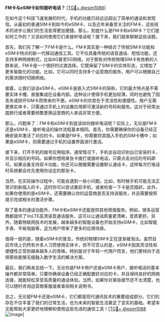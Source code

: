 **FM卡与eSIM卡如何接听电话？** [[TG💪+ @esim1088](https://t.me/s/esim1088)]

在如今这个科技飞速发展的时代，手机的功能已经远远超出了简单的通话和发短信。从最初的普通SIM卡到如今的eSIM卡，以及近年来备受关注的FM卡，这些技术的进步让我们的生活变得更加便捷。那么，到底什么是FM卡和eSIM卡？它们是如何工作的？又该如何使用它们来接听电话呢？接下来，我们就来聊聊这些话题。

首先，我们先了解一下FM卡是什么。FM卡其实是一种结合了传统SIM卡功能和eSIM卡特点的新一代移动通信工具。它不仅具备传统的语音通话、短信功能，还支持多种网络制式，比如4G甚至5G网络。对于那些对传统物理SIM卡有依赖的人群来说，FM卡是一个很好的过渡选择。它既保留了SIM卡的实体形态，又增加了更多智能化的功能。比如，它可以同时支持多个运营商的服务，用户可以根据自己的需求随时切换网络。

接着，让我们谈谈eSIM卡。eSIM卡是嵌入式SIM卡的简称，它的最大特点是不需要实体卡槽，直接集成在设备内部。这种设计使得手机更加轻薄，同时也避免了因丢失或损坏SIM卡而带来的不便。eSIM卡的优势在于灵活性和便捷性。用户无需更换实体卡，只需通过手机上的设置应用即可激活新的号码和服务。这对于经常出国旅行或者需要频繁更换运营商的人来说非常方便。

那么，问题来了：FM卡和eSIM卡到底该如何接听电话呢？实际上，无论是FM卡还是eSIM卡，接听电话的操作流程基本相同。首先，你需要确保你的设备已经正确安装并激活了对应的卡。如果是FM卡，你需要将其插入手机的SIM卡槽中；如果是eSIM卡，则需要通过手机的设置界面进行激活。

接下来，打开手机的拨号应用程序。通常情况下，手机会自动识别出已安装的卡，并显示相应的号码。如果你想用某张卡拨打或接听电话，只需点击对应的号码即可。如果设备支持双卡功能，你还可以根据需要设置默认通话卡，这样每次打电话时系统都会优先使用你设定的那张卡。

当然，在实际操作过程中，可能会遇到一些小问题。比如，有时候手机可能无法正常识别新插入的卡，这时你可以尝试重启手机，或者检查一下卡是否插好。此外，如果你使用的是eSIM卡，还需要确认你的运营商是否支持该服务，并且需要按照提示完成相关的激活步骤。

除了基本的通话功能外，FM卡和eSIM卡还能提供其他增值服务。例如，很多运营商都提供了VoLTE高清语音通话服务，这可以让通话质量更清晰，音质更好。另外，随着物联网技术的发展，越来越多的智能设备也开始支持eSIM卡，比如智能手表、平板电脑等，这为用户带来了更多的应用场景。

值得一提的是，随着eSIM卡的普及，传统的物理SIM卡正在逐渐被淘汰。虽然目前市场上仍然有许多人习惯使用实体卡，但不可否认的是，eSIM卡因其灵活性和便捷性正受到越来越多人的青睐。特别是对于年轻一代用户而言，他们更倾向于选择那些能够无缝融入数字生活的解决方案。

最后，我们再来总结一下。无论你是FM卡用户还是eSIM卡用户，接听电话的基本操作都非常简单。只要你确保设备已经正确配置好对应的卡，并且保持良好的网络连接，就能轻松享受高质量的通话体验。当然，如果你对某些细节还不太清楚，也可以随时咨询运营商客服或者查阅相关说明书。

总之，无论是FM卡还是eSIM卡，它们都是现代通讯技术的重要组成部分。它们的存在不仅丰富了我们的日常生活，也为未来的智能生活奠定了坚实的基础。希望本文能帮助大家更好地理解和使用这些先进的通信工具！[[TG💪+ @esim1088](https://t.me/s/esim1088) ![Image](https://i.postimg.cc/4NQfJmqS/Snipaste-2025-05-13-00-14-12.png)]
